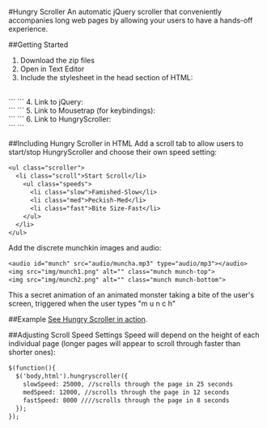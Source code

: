 #Hungry Scroller
An automatic jQuery scroller that conveniently accompanies long web pages by allowing your users to have a hands-off experience. 

##Getting Started
1. Download the zip files
2. Open in Text Editor
3. Include the stylesheet in the head section of HTML:
<br>
```
<link rel="stylesheet" type="text/css" href="css/jquery.hungryscroller.css">
```    
4. Link to jQuery: 
<br> 
```
 <script type="text/javascript" src="https://ajax.googleapis.com/ajax/libs/jquery/1.10.2/jquery.min.js"></script>
```
5. Link to Mousetrap (for keybindings):
<br>
```
 <script type="text/javascript" src="js/mousetrap.min.js"></script>
```
6. Link to HungryScroller: 
<br>
```
 <script type="text/javascript" src="js/hungryscroller.js"></script> 
```      
<br>   
        
      
##Including Hungry Scroller in HTML
Add a scroll tab to allow users to start/stop HungryScroller and choose their own speed setting:
<br>

    <ul class="scroller">
      <li class="scroll">Start Scroll</li>
        <ul class="speeds">
          <li class="slow">Famished-Slow</li>
          <li class="med">Peckish-Med</li>
          <li class="fast">Bite Size-Fast</li>
        </ul>
      </li>
    </ul>
    
Add the discrete munchkin images and audio:
<br>

    <audio id="munch" src="audio/muncha.mp3" type="audio/mp3"></audio>
    <img src="img/munch1.png" alt="" class="munch munch-top">
    <img src="img/munch2.png" alt="" class="munch munch-bottom">
    
This a secret animation of an animated monster taking a bite of the user's screen, triggered when the user types "m u n c h"
<br>

##Example
[See Hungry Scroller in action](http://ivz.github.io/hungryscroller/).
<br>    
      
##Adjusting Scroll Speed Settings
Speed will depend on the height of each individual page (longer pages will appear to scroll through faster than shorter ones):
<br>

    $(function(){
	  $('body,html').hungryscroller({
	    slowSpeed: 25000, //scrolls through the page in 25 seconds
	    medSpeed: 12000, //scrolls through the page in 12 seconds
	    fastSpeed: 8000 ////scrolls through the page in 8 seconds
	  });
	});
	
<br>    

  
      


